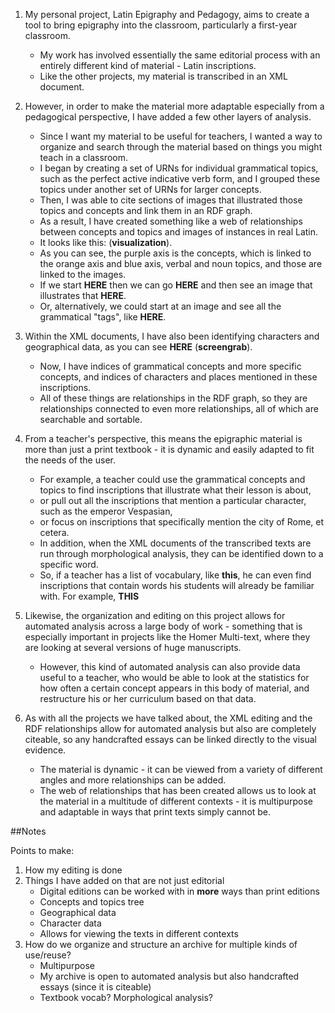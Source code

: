 

1.  My personal project, Latin Epigraphy and Pedagogy, aims to create a tool to bring epigraphy into the classroom, particularly a first-year classroom.  
      - My work has involved essentially the same editorial process with an entirely different kind of material - Latin inscriptions.  
      - Like the other projects, my material is transcribed in an XML document.  

2.  However, in order to make the material more adaptable especially from a pedagogical perspective, I have added a few other layers of analysis.
      - Since I want my material to be useful for teachers, I wanted a way to organize and search through the material based on things you might teach in a classroom.  
      - I began by creating a set of URNs for individual grammatical topics, such as the perfect active indicative verb form, and I grouped these topics under another set of URNs for larger concepts.  
      - Then, I was able to cite sections of images that illustrated those topics and concepts and link them in an RDF graph.  
      - As a result, I have created something like a web of relationships between concepts and topics and images of instances in real Latin.  
      - It looks like this:  (**visualization**).  
      - As you can see, the purple axis is the concepts, which is linked to the orange axis and blue axis, verbal and noun topics, and those are linked to the images.  
      - If we start **HERE** then we can go **HERE** and then see an image that illustrates that **HERE**.  
      - Or, alternatively, we could start at an image and see all the grammatical "tags", like **HERE**.  

3.  Within the XML documents, I have also been identifying characters and geographical data, as you can see **HERE** (**screengrab**).  
      - Now, I have indices of grammatical concepts and more specific concepts, and indices of characters and places mentioned in these inscriptions.  
      - All of these things are relationships in the RDF graph, so they are relationships connected to even more relationships, all of which are searchable and sortable.  

4.  From a teacher's perspective, this means the epigraphic material is more than just a print textbook - it is dynamic and easily adapted to fit the needs of the user.  
      - For example, a teacher could use the grammatical concepts and topics to find inscriptions that illustrate what their lesson is about, 
      - or pull out all the inscriptions that mention a particular character, such as the emperor Vespasian, 
      - or focus on inscriptions that specifically mention the city of Rome, et cetera. 
      - In addition, when the XML documents of the transcribed texts are run through morphological analysis, they can be identified down to a specific word.  
      - So, if a teacher has a list of vocabulary, like **this**, he can even find inscriptions that contain words his students will already be familiar with.  For example, **THIS**

5.  Likewise, the organization and editing on this project allows for automated analysis across a large body of work - something that is especially important in projects like the Homer Multi-text, where they are looking at several versions of huge manuscripts.  
      - However, this kind of automated analysis can also provide data useful to a teacher, who would be able to look at the statistics for how often a certain concept appears in this body of material, and restructure his or her curriculum based on that data.

6.  As with all the projects we have talked about, the XML editing and the RDF relationships allow for automated analysis but also are completely citeable, so any handcrafted essays can be linked directly to the visual evidence.  
      - The material is dynamic - it can be viewed from a variety of different angles and more relationships can be added.  
      - The web of relationships that has been created allows us to look at the material in a multitude of different contexts - it is multipurpose and adaptable in ways that print texts simply cannot be.

##Notes

Points to make:

1.  How my editing is done
2.  Things I have added on that are not just editorial
      - Digital editions can be worked with in **more** ways than print editions
      - Concepts and topics tree
      - Geographical data
      - Character data
      - Allows for viewing the texts in different contexts
3.  How do we organize and structure an archive for multiple kinds of use/reuse?
      - Multipurpose
      - My archive is open to automated analysis but also handcrafted essays (since it is citeable)
      - Textbook vocab?  Morphological analysis?
